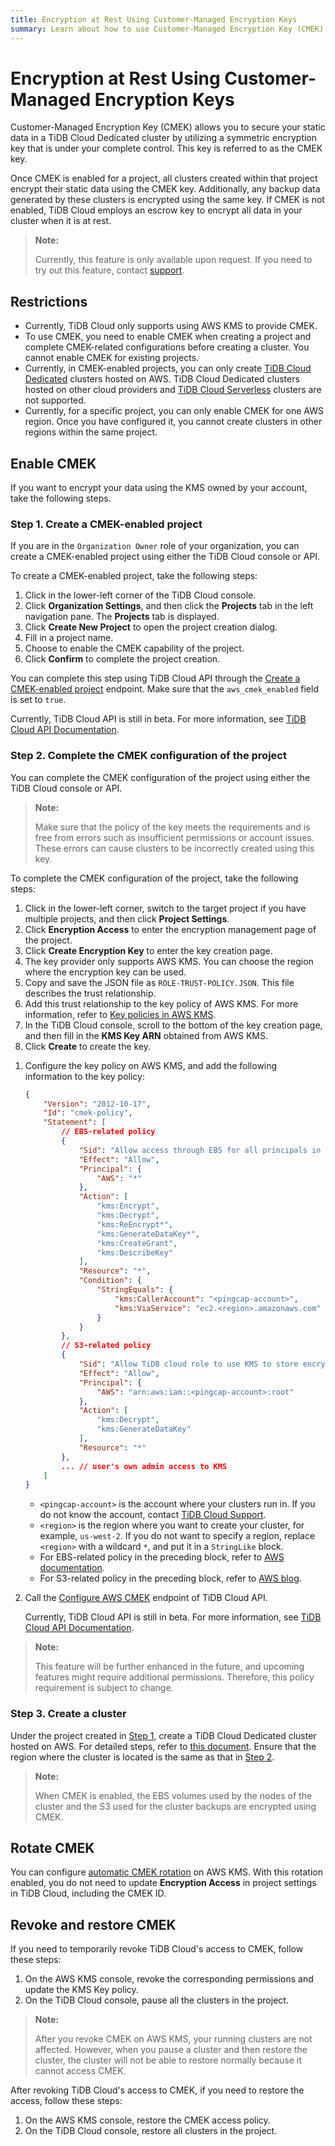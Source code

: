 ```yaml
---
title: Encryption at Rest Using Customer-Managed Encryption Keys
summary: Learn about how to use Customer-Managed Encryption Key (CMEK) in TiDB Cloud.
---
```


# Encryption at Rest Using Customer-Managed Encryption Keys

Customer-Managed Encryption Key (CMEK) allows you to secure your static data in a TiDB Cloud Dedicated cluster by utilizing a symmetric encryption key that is under your complete control. This key is referred to as the CMEK key.

Once CMEK is enabled for a project, all clusters created within that project encrypt their static data using the CMEK key. Additionally, any backup data generated by these clusters is encrypted using the same key. If CMEK is not enabled, TiDB Cloud employs an escrow key to encrypt all data in your cluster when it is at rest.

> **Note:**
>
> Currently, this feature is only available upon request. If you need to try out this feature, contact [support](/tidb-cloud/tidb-cloud-support.md).

## Restrictions

- Currently, TiDB Cloud only supports using AWS KMS to provide CMEK.
- To use CMEK, you need to enable CMEK when creating a project and complete CMEK-related configurations before creating a cluster. You cannot enable CMEK for existing projects.
- Currently, in CMEK-enabled projects, you can only create [TiDB Cloud Dedicated](/tidb-cloud/select-cluster-tier.md#tidb-cloud-dedicated) clusters hosted on AWS. TiDB Cloud Dedicated clusters hosted on other cloud providers and [TiDB Cloud Serverless](/tidb-cloud/select-cluster-tier.md#tidb-cloud-serverless) clusters are not supported.
- Currently, for a specific project, you can only enable CMEK for one AWS region. Once you have configured it, you cannot create clusters in other regions within the same project.

## Enable CMEK

If you want to encrypt your data using the KMS owned by your account, take the following steps.

### Step 1. Create a CMEK-enabled project

If you are in the `Organization Owner` role of your organization, you can create a CMEK-enabled project using either the TiDB Cloud console or API.

<SimpleTab groupId="method">
<div label="Use Console" value="console">

To create a CMEK-enabled project, take the following steps:

1. Click <MDSvgIcon name="icon-top-organization" /> in the lower-left corner of the TiDB Cloud console.
2. Click **Organization Settings**, and then click the **Projects** tab in the left navigation pane. The **Projects** tab is displayed.
3. Click **Create New Project** to open the project creation dialog.
4. Fill in a project name.
5. Choose to enable the CMEK capability of the project.
6. Click **Confirm** to complete the project creation.

</div>
<div label="Use API" value="api">

You can complete this step using TiDB Cloud API through the [Create a CMEK-enabled project](https://docs.pingcap.com/tidbcloud/api/v1beta#tag/Project/operation/CreateProject) endpoint. Make sure that the `aws_cmek_enabled` field is set to `true`.

Currently, TiDB Cloud API is still in beta. For more information, see [TiDB Cloud API Documentation](https://docs.pingcap.com/tidbcloud/api/v1beta).

</div>
</SimpleTab>

### Step 2. Complete the CMEK configuration of the project

You can complete the CMEK configuration of the project using either the TiDB Cloud console or API.

> **Note:**
>
> Make sure that the policy of the key meets the requirements and is free from errors such as insufficient permissions or account issues. These errors can cause clusters to be incorrectly created using this key.

<SimpleTab groupId="method">
<div label="Use Console" value="console">

To complete the CMEK configuration of the project, take the following steps:

1. Click <MDSvgIcon name="icon-left-projects" /> in the lower-left corner, switch to the target project if you have multiple projects, and then click **Project Settings**.
2. Click **Encryption Access** to enter the encryption management page of the project.
3. Click **Create Encryption Key** to enter the key creation page.
4. The key provider only supports AWS KMS. You can choose the region where the encryption key can be used.
5. Copy and save the JSON file as `ROLE-TRUST-POLICY.JSON`. This file describes the trust relationship.
6. Add this trust relationship to the key policy of AWS KMS. For more information, refer to [Key policies in AWS KMS](https://docs.aws.amazon.com/kms/latest/developerguide/key-policies.html).
7. In the TiDB Cloud console, scroll to the bottom of the key creation page, and then fill in the **KMS Key ARN** obtained from AWS KMS.
8. Click **Create** to create the key.

</div>
<div label="Use API" value="api">

1. Configure the key policy on AWS KMS, and add the following information to the key policy:

    ```json
    {
        "Version": "2012-10-17",
        "Id": "cmek-policy",
        "Statement": [
            // EBS-related policy
            {
                "Sid": "Allow access through EBS for all principals in the account that are authorized to use EBS",
                "Effect": "Allow",
                "Principal": {
                    "AWS": "*"
                },
                "Action": [
                    "kms:Encrypt",
                    "kms:Decrypt",
                    "kms:ReEncrypt*",
                    "kms:GenerateDataKey*",
                    "kms:CreateGrant",
                    "kms:DescribeKey"
                ],
                "Resource": "*",
                "Condition": {
                    "StringEquals": {
                        "kms:CallerAccount": "<pingcap-account>",
                        "kms:ViaService": "ec2.<region>.amazonaws.com"
                    }
                }
            },
            // S3-related policy
            {
                "Sid": "Allow TiDB cloud role to use KMS to store encrypted backup to S3",
                "Effect": "Allow",
                "Principal": {
                    "AWS": "arn:aws:iam::<pingcap-account>:root"
                },
                "Action": [
                    "kms:Decrypt",
                    "kms:GenerateDataKey"
                ],
                "Resource": "*"
            },
            ... // user's own admin access to KMS
        ]
    }
    ```

    - `<pingcap-account>` is the account where your clusters run in. If you do not know the account, contact [TiDB Cloud Support](/tidb-cloud/tidb-cloud-support.md).
    - `<region>` is the region where you want to create your cluster, for example, `us-west-2`. If you do not want to specify a region, replace `<region>` with a wildcard `*`, and put it in a `StringLike` block.
    - For EBS-related policy in the preceding block, refer to [AWS documentation](https://docs.aws.amazon.com/kms/latest/developerguide/conditions-kms.html#conditions-kms-caller-account).
    - For S3-related policy in the preceding block, refer to [AWS blog](https://repost.aws/knowledge-center/s3-bucket-access-default-encryption).

2. Call the [Configure AWS CMEK](https://docs.pingcap.com/tidbcloud/api/v1beta#tag/Cluster/operation/CreateAwsCmek) endpoint of TiDB Cloud API.

    Currently, TiDB Cloud API is still in beta. For more information, see [TiDB Cloud API Documentation](https://docs.pingcap.com/tidbcloud/api/v1beta).

</div>
</SimpleTab>

> **Note:**
>
> This feature will be further enhanced in the future, and upcoming features might require additional permissions. Therefore, this policy requirement is subject to change.

### Step 3. Create a cluster

Under the project created in [Step 1](#step-1-create-a-cmek-enabled-project), create a TiDB Cloud Dedicated cluster hosted on AWS. For detailed steps, refer to [this document](/tidb-cloud/create-tidb-cluster.md). Ensure that the region where the cluster is located is the same as that in [Step 2](/tidb-cloud/tidb-cloud-encrypt-cmek.md#step-2-complete-the-cmek-configuration-of-the-project).

> **Note:**
>
> When CMEK is enabled, the EBS volumes used by the nodes of the cluster and the S3 used for the cluster backups are encrypted using CMEK.

## Rotate CMEK

You can configure [automatic CMEK rotation](http://docs.aws.amazon.com/kms/latest/developerguide/rotate-keys.html) on AWS KMS. With this rotation enabled, you do not need to update **Encryption Access** in project settings in TiDB Cloud, including the CMEK ID.

## Revoke and restore CMEK

If you need to temporarily revoke TiDB Cloud's access to CMEK, follow these steps:

1. On the AWS KMS console, revoke the corresponding permissions and update the KMS Key policy.
2. On the TiDB Cloud console, pause all the clusters in the project.

> **Note:**
>
> After you revoke CMEK on AWS KMS, your running clusters are not affected. However, when you pause a cluster and then restore the cluster, the cluster will not be able to restore normally because it cannot access CMEK.

After revoking TiDB Cloud's access to CMEK, if you need to restore the access, follow these steps:

1. On the AWS KMS console, restore the CMEK access policy.
2. On the TiDB Cloud console, restore all clusters in the project.
